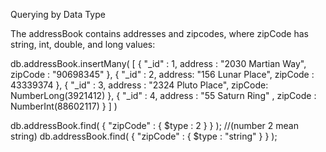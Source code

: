 Querying by Data Type

The addressBook contains addresses and zipcodes, where zipCode has string, int, double, and long values:

db.addressBook.insertMany(
   [
      { "_id" : 1, address : "2030 Martian Way", zipCode : "90698345" },
      { "_id" : 2, address: "156 Lunar Place", zipCode : 43339374 },
      { "_id" : 3, address : "2324 Pluto Place", zipCode: NumberLong(3921412) },
      { "_id" : 4, address : "55 Saturn Ring" , zipCode : NumberInt(88602117) }
   ]
)

db.addressBook.find( { "zipCode" : { $type : 2 } } ); //(number 2 mean string)
db.addressBook.find( { "zipCode" : { $type : "string" } } );